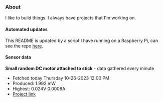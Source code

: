 ### About
I like to build things. I always have projects that I'm working on.

#### Automated updates
This README is updated by a script I have running on a Raspberry Pi, can see the repo [here](https://github.com/jdc-cunningham/raspi-git-repo-updater).

#### Sensor data


**Small random DC motor attached to stick** - data gathered every minute
- Fetched today Thursday 10-26-2023 12:00 PM
- Produced: 1.992 mW
- Highest: 0.024V 0.0008A
- [Project link](https://github.com/jdc-cunningham/turbine-raspi)
